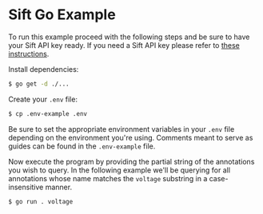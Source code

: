 # Sift Go Example

To run this example proceed with the following steps and be sure to have your
Sift API key ready. If you need a Sift API key please refer to [these instructions](https://help.siftstack.com/en/articles/8600475-api-keys).

Install dependencies:

```bash
$ go get -d ./...
```

Create your `.env` file:

```bash
$ cp .env-example .env
```

Be sure to set the appropriate environment variables in your `.env` file depending on the environment you're using. Comments
meant to serve as guides can be found in the `.env-example` file.

Now execute the program by providing the partial string of the annotations you wish to query. In the following example
we'll be querying for all annotations whose name matches the `voltage` substring in a case-insensitive manner.

```bash
$ go run . voltage
```
